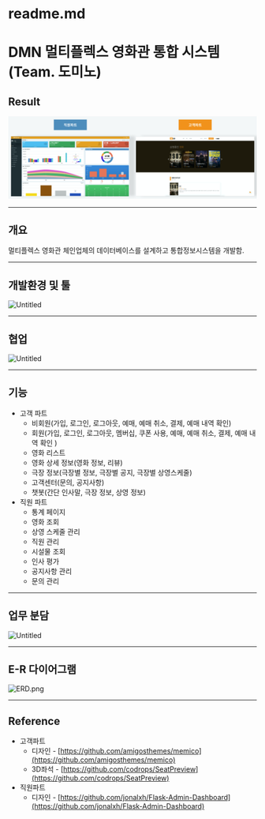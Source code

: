 # readme.md

# DMN 멀티플렉스 영화관 통합 시스템(Team. 도미노)

## Result

![Untitled](readmeScreenshot/Untitled.png)

---

## 개요

멀티플렉스 영화관 체인업체의 데이터베이스를 설계하고 통합정보시스템을 개발함.

 

---

## 개발환경 및 툴

![Untitled](readme%20md%204309222cf0b24d5c94bcf8003c3aa9df/Untitled%201.png)

---

## 협업

![Untitled](readme%20md%204309222cf0b24d5c94bcf8003c3aa9df/Untitled%202.png)

---

## 기능

- 고객 파트
    - 비회원(가입, 로그인, 로그아웃, 예매, 예매 취소, 결제, 예매 내역 확인)
    - 회원(가입, 로그인, 로그아웃, 멤버십, 쿠폰 사용, 예매, 예매 취소, 결제, 예매 내역 확인 )
    - 영화 리스트
    - 영화 상세 정보(영화 정보, 리뷰)
    - 극장 정보(극장별 정보, 극장별 공지, 극장별 상영스케줄)
    - 고객센터(문의, 공지사항)
    - 챗봇(간단 인사말, 극장 정보, 상영 정보)
- 직원 파트
    - 통계 페이지
    - 영화 조회
    - 상영 스케줄 관리
    - 직원 관리
    - 시설물 조회
    - 인사 평가
    - 공지사항 관리
    - 문의 관리
    

---

## **업무 분담**

![Untitled](readme%20md%204309222cf0b24d5c94bcf8003c3aa9df/Untitled%203.png)

---

## E-R 다이어그램

![ERD.png](readme%20md%204309222cf0b24d5c94bcf8003c3aa9df/PBL1%E1%84%8D%E1%85%B5%E1%86%AB%E1%84%86%E1%85%A1%E1%86%A8.drawio.png)

---

## Reference

- 고객파트
    - 디자인 - [https://github.com/amigosthemes/memico](https://github.com/amigosthemes/memico)
    - 3D좌석 - [https://github.com/codrops/SeatPreview](https://github.com/codrops/SeatPreview)
- 직원파트
    - 디자인 - [https://github.com/jonalxh/Flask-Admin-Dashboard](https://github.com/jonalxh/Flask-Admin-Dashboard)
